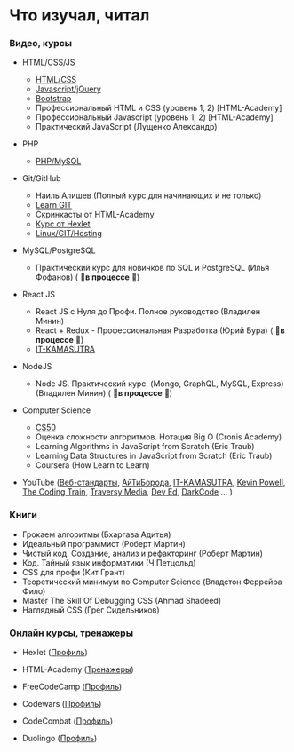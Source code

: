 # Что изучал, читал

### Видео, курсы

- HTML/CSS/JS
  - [HTML/CSS](https://fructcode.com/ru/certificates/e86feb12d9a9adf1400534e2d1314b54/ru/)
  - [Javascript/jQuery](https://fructcode.com/ru/certificates/3edddc30ddb6dbea9864b93f47931a5b/ru/)
  - [Bootstrap](https://fructcode.com/ru/certificates/9879aa7070608537a3497ca89ad1540c/ru/)
  - Профессиональный HTML и CSS (уровень 1, 2) [HTML-Academy]
  - Профессиональный Javascript (уровень 1, 2) [HTML-Academy]
  - Практический JavaScript (Лущенко Александр)

- PHP 
  - [PHP/MySQL](https://fructcode.com/ru/certificates/9ddc49e143129bc05909767d8d1c22fa/ru/)

- Git/GitHub
  - Наиль Алишев (Полный курс для начинающих и не только)
  - [Learn GIT](https://learngitbranching.js.org)
  - Скринкасты от HTML-Academy
  - [Курс от Hexlet](https://ru.hexlet.io/courses/intro_to_git)
  - [Linux/GIT/Hosting](https://fructcode.com/ru/certificates/96614432e26bad4534ae31b3fdaa4b17/ru/)

- MySQL/PostgreSQL
  - Практический курс для новичков по SQL и PostgreSQL (Илья Фофанов) ( :muscle:**в процессе** :muscle:)

- React JS 
  - React JS с Нуля до Профи. Полное руководство (Владилен Минин)
  - React + Redux - Профессиональная Разработка (Юрий Бура) ( :muscle:**в процессе** :muscle:)
  - [IT-KAMASUTRA](https://www.youtube.com/channel/UCTW0FUhT0m-Bqg2trTbSs0g)
  
- NodeJS
  - Node JS. Практический курс. (Mongo, GraphQL, MySQL, Express) (Владилен Минин) ( :muscle:**в процессе** :muscle:)

- Computer Science
  - [CS50](https://javarush.ru/quests/QUEST_HARVARD_CS50)
  - Оценка сложности алгоритмов. Нотация Big O (Cronis Academy)
  - Learning Algorithms in JavaScript from Scratch (Eric Traub)
  - Learning Data Structures in JavaScript from Scratch (Eric Traub)
  - Coursera (How Learn to Learn)
 
- YouTube ([Веб-стандарты](https://www.youtube.com/user/wstdays), [АйТиБорода](https://www.youtube.com/channel/UCeObZv89Stb2xLtjLJ0De3Q), [IT-KAMASUTRA](https://www.youtube.com/channel/UCTW0FUhT0m-Bqg2trTbSs0g), [Kevin Powell](https://www.youtube.com/channel/UCJZv4d5rbIKd4QHMPkcABCw), [The Coding Train](https://www.youtube.com/user/shiffman), [Traversy Media](https://www.youtube.com/user/TechGuyWeb), [Dev Ed](https://www.youtube.com/channel/UClb90NQQcskPUGDIXsQEz5Q), [DarkCode](https://www.youtube.com/channel/UCD3KVjbb7aq2OiOffuungzw) ... )

### Книги
- Грокаем алгоритмы (Бхаргава Адитья)
- Идеальный программист (Роберт Мартин)
- Чистый код. Cоздание, анализ и рефакторинг (Роберт Мартин)
- Код. Тайный язык информатики (Ч.Петцольд)
- CSS для профи (Кит Грант)
- Теоретический минимум по Computer Science (Владстон Феррейра Фило)
- Master The Skill Of Debugging CSS (Ahmad Shadeed)
- Наглядный CSS (Грег Сидельников)

### Онлайн курсы, тренажеры
- Hexlet ([Профиль](https://ru.hexlet.io/u/hi-pyncho))

- HTML-Academy ([Тренажеры](https://htmlacademy.ru/profile/id1274543))

- FreeCodeCamp ([Профиль](https://www.freecodecamp.org/hi-pyncho))

- Codewars ([Профиль](https://www.codewars.com/users/Hi-Pyncho))

- CodeCombat ([Профиль](https://codecombat.com/user/pyncho))

- Duolingo ([Профиль](https://www.duolingo.com/profile/HiPyncho))



